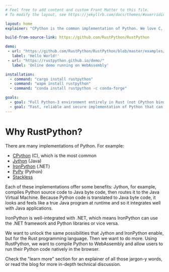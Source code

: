 ```yaml
---
# Feel free to add content and custom Front Matter to this file.
# To modify the layout, see https://jekyllrb.com/docs/themes/#overriding-theme-defaults

layout: home
explainer: "CPython is the common implementation of Python. We love C, but we love Rust a little more 😉... that's why we are creating a Rust alternative. We are doing it for fun, to learn and to have a useful, usable and hopefully better implementation of Python in Rust."

build-from-source-link: https://github.com/RustPython/RustPython

demo:
 - url: "https://github.com/RustPython/RustPython/blob/master/examples/hello_embed.rs"
   label: 'Hello World!'
 - url: "https://rustpython.github.io/demo/"
   label: 'Online demo running on WebAssembly'

installation:
  - command: "cargo install rustpython"
  - command: "wapm install rustpython"
  - command: "conda install rustpython -c conda-forge"

goals:
  - goal: "Full Python-3 environment entirely in Rust (not CPython bindings) with a clean implementation, without compatiblity hacks. "
  - goal: "Fast, reliable and secure implementation of Python that can be used with Rust or compiled to WebAssembly. "
---
```


# Why RustPython?

There are many implementations of Python. For example:
- [CPython](https://github.com/python/cpython) (C), which is the most common
- [Jython](https://www.jython.org/) (Java)
- [IronPython](https://ironpython.net/) (.NET)
- [PyPy](https://www.pypy.org/) (Python)  
- [Stackless](http://www.stackless.com/)

Each of these implementations offer some benefits: Jython, for example, compiles Python source code to Java byte code, then routes it to the Java Virtual Machine. Because Python code is translated to Java byte code, it looks and feels like a true Java program at runtime and so it integrates well with Java applications.   

IronPython is well-integrated with .NET, which means IronPython can use the .NET framework and Python libraries or vice versa.

We want to unlock the same possibilities that Jython and IronPython enable, but for the Rust programming language. Then we want to do more. Using RustPython, we want to compile Python to WebAssembly and allow users to run their Python code natively in the browser.  

Check the "learn more" section for an explainer of all those jargon-y words, or read the blog for more in-depth technical discussion.
